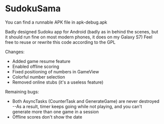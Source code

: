 # SudokuSama
You can find a runnable APK file in apk-debug.apk

Badly designed Sudoku app for Android (badly as in behind the scenes, but it should run fine on most modern phones, it does on my Galaxy S7)
Feel free to reuse or rewrite this code according to the GPL

Changes:
- Added game resume feature
- Enabled offline scoring
- Fixed positioning of numbers in GameView
- Colorful number selection
- Removed online stubs (it's a useless feature)

Remaining bugs:
- Both AsyncTasks (CounterTask and GenerateGame) are never destroyed
--As a result, timer keeps going while not playing, and you can't generate more than one game in a session
- Offline scores don't show the date
